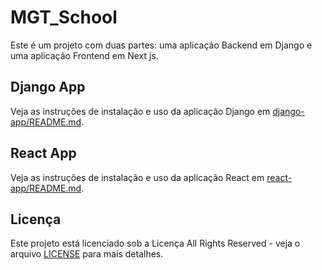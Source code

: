 # MGT_School

Este é um projeto com duas partes: uma aplicação Backend em Django e uma aplicação Frontend em Next js.

## Django App

Veja as instruções de instalação e uso da aplicação Django em [django-app/README.md](django-app/README.md).

## React App

Veja as instruções de instalação e uso da aplicação React em [react-app/README.md](react-app/README.md).

## Licença

Este projeto está licenciado sob a Licença All Rights Reserved - veja o arquivo [LICENSE](LICENSE) para mais detalhes.
